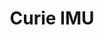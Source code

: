 ---
title: Curie IMU
description: 'Library examples for IMU functions with the Arduino/Genuino 101 board.'
importantnote: 'The Arduino/Genuino 101 is a retired product.'
---